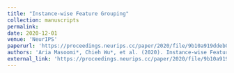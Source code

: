 ```yaml
---
title: "Instance-wise Feature Grouping"
collection: manuscripts
permalink: 
date: 2020-12-01
venue: 'NeurIPS'
paperurl: 'https://proceedings.neurips.cc/paper/2020/file/9b10a919ddeb07e103dc05ff523afe38-Paper.pdf'
authors: 'Aria Masoomi*, Chieh Wu*, et al. (2020). Instance-wise Feature Grouping. <i>NeurIPS</i>.'
external_link: 'https://proceedings.neurips.cc/paper/2020/file/9b10a919ddeb07e103dc05ff523afe38-Paper.pdf'
---
```

